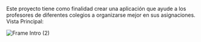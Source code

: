 Este proyecto tiene como finalidad crear una aplicación que ayude a los profesores de diferentes colegios a organizarse mejor en sus asignaciones.
Vista Principal:

![Frame Intro (2)](https://github.com/AriFal2311/ProyectoProfesores/assets/119632326/91586aa5-953b-447a-bd46-44922e4f0fac)
